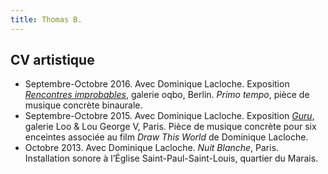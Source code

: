 ```yaml
---
title: Thomas B.
---
```


## CV artistique

- Septembre-Octobre 2016. Avec Dominique Lacloche. Exposition *[Rencontres improbables](http://www.oqbo.de/bild/rencontres_improbables.php)*, galerie oqbo, Berlin. *Primo tempo*, pièce de musique concrète binaurale.
- Septembre-Octobre 2015. Avec Dominique Lacloche. Exposition *[Guru](http://looandlougallery.com/expositions/dominique-lacloche-guru-loo-lou-gallery-george-v/)*, galerie Loo & Lou George V, Paris. Pièce de musique concrète pour six enceintes associée au film *Draw This World* de Dominique Lacloche.
- Octobre 2013. Avec Dominique Lacloche. *Nuit Blanche*, Paris. Installation sonore à l’Église Saint-Paul-Saint-Louis, quartier du Marais.